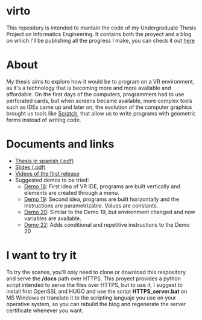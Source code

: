 # virto
This repository is intended to mantain the code of my Undergraduate Thesis Project on Informatics Engineering. It contains both the proyect and a blog on which I'll be publishing all the progress I make, you can check it out [here](https://jdjuli.github.io/virto/)

# About

My thesis aims to explore how it would be to program on a VR environment, as it's a technology that is becoming more and more available and affordable. 
On the first days of the computers, programmers had to use perforated cards, but when screens became available, more complex tools such as IDEs came up and later on, the evolution of the computer graphics brought us tools like [Scratch](https://scratch.mit.edu/), that allow us to write programs with geometric forms instead of writing code.

# Documents and links
- [Thesis in spanish (.pdf)](https://jdjuli.github.io/virto/memoria.pdf)
- [Slides (.pdf)](https://jdjuli.github.io/virto/presentacion.pdf)
- [Videos of the first release](https://www.youtube.com/channel/UCS-eM4L0dlqbrv3XB45IxKA)
- Suggested demos to be tried:
  - [Demo 18](https://jdjuli.github.io/virto/scenes/demos/demo18/): First idea of VR IDE, programs are built vertically and elements are created through a menu.
  - [Demo 19](https://jdjuli.github.io/virto/scenes/demos/demo19/): Second idea, programs are built horizontally and the instructions are parametrizable. Values are constants.
  - [Demo 20](https://jdjuli.github.io/virto/scenes/demos/demo20/): Similar to the Demo 19, but environment changed and now variables are available.
  - [Demo 22](https://jdjuli.github.io/virto/scenes/demos/demo22/): Adds conditional and repetitive instructions to the Demo 20

# I want to try it

To try the scenes, you'll only need to clone or download this respository and serve the __/docs__ path over HTTPS. 
This proyect provides a python script intended to serve the files over HTTPS, but to use it, I suggest to install first OpenSSL and HUGO and use the script __HTTPS_server.bat__ on MS Windows or translate it to the scripting languaje you use on your operative system, so you can rebuild the blog and regenerate the server certificate whenever you want.
